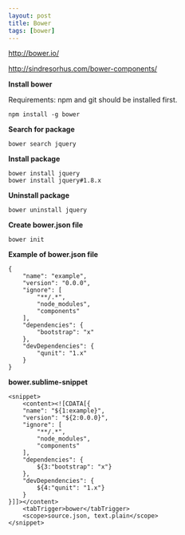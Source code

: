 ```yaml
---
layout: post
title: Bower
tags: [bower]
---
```


http://bower.io/

http://sindresorhus.com/bower-components/

**Install bower**

Requirements: npm and git should be installed first.

	npm install -g bower

**Search for package**

	bower search jquery

**Install package**

	bower install jquery
	bower install jquery#1.8.x

**Uninstall package**

	bower uninstall jquery

**Create bower.json file**

	bower init

**Example of bower.json file**

	{
		"name": "example",
		"version": "0.0.0",
		"ignore": [
			"**/.*",
			"node_modules",
			"components"
		],
		"dependencies": {
			"bootstrap": "x"
		},
		"devDependencies": {
			"qunit": "1.x"
		}
	}

**bower.sublime-snippet**

	<snippet>
		<content><![CDATA[{
		"name": "${1:example}",
		"version": "${2:0.0.0}",
		"ignore": [
			"**/.*",
			"node_modules",
			"components"
		],
		"dependencies": {
			${3:"bootstrap": "x"}
		},
		"devDependencies": {
			${4:"qunit": "1.x"}
		}
	}]]></content>
		<tabTrigger>bower</tabTrigger>
		<scope>source.json, text.plain</scope>
	</snippet>

